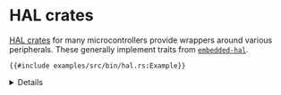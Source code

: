 # HAL crates

[HAL crates](https://github.com/rust-embedded/awesome-embedded-rust#hal-implementation-crates)
for many microcontrollers provide wrappers around various peripherals. These
generally implement traits from
[`embedded-hal`](https://crates.io/crates/embedded-hal).

```rust,editable,compile_fail
{{#include examples/src/bin/hal.rs:Example}}
```

<details>

- `set_low` and `set_high` are methods on the `embedded_hal` `OutputPin` trait.
- HAL crates exist for many Cortex-M and RISC-V devices, including various
  STM32, GD32, nRF, NXP, MSP430, AVR and PIC microcontrollers.

Run the example with:

```sh
cargo embed --bin hal
```

</details>
